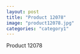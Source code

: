 ```yaml
---
layout: post
title: "Product 12078"
image: "product12078.jpg"
categories: "category1"
---
```

Product 12078
